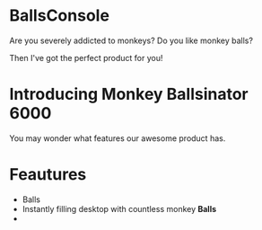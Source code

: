# BallsConsole
 
Are you severely addicted to monkeys? Do you like monkey balls?

Then I've got the perfect product for you!

# Introducing Monkey Ballsinator 6000

You may wonder what features our awesome product has.

# Feautures

- Balls
- Instantly filling desktop with countless monkey **Balls**
- 
